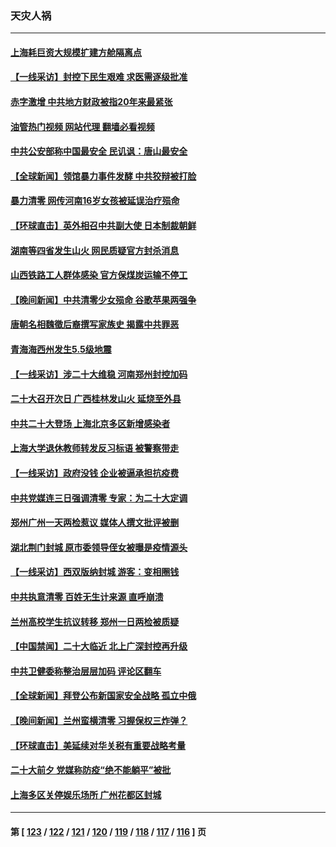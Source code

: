 ### 天灾人祸
---
#### [上海耗巨资大规模扩建方舱隔离点](../../pages/ncid280/n13848957.md?10200845) 
#### [【一线采访】封控下民生艰难 求医需逐级批准](../../pages/ncid280/n13848855.md?10200845) 
#### [赤字激增 中共地方财政被指20年来最紧张](../../pages/ncid280/n13848516.md?10200845) 
#### [油管热门视频 网站代理 翻墙必看视频](http://132.145.103.77:81/youtube.html?10200845)
#### [中共公安部称中国最安全 民讥讽：唐山最安全](../../pages/ncid280/n13848759.md?10200845) 
#### [【全球新闻】领馆暴力事件发酵 中共狡辩被打脸](../../pages/ncid280/n13848659.md?10200845) 
#### [暴力清零 网传河南16岁女孩被延误治疗殒命](../../pages/ncid280/n13848742.md?10200845) 
#### [【环球直击】英外相召中共副大使 日本制裁朝鲜](../../pages/ncid280/n13848691.md?10200845) 
#### [湖南等四省发生山火 网民质疑官方封杀消息](../../pages/ncid280/n13848324.md?10200845) 
#### [山西铁路工人群体感染 官方保煤炭运输不停工](../../pages/ncid280/n13848693.md?10200845) 
#### [【晚间新闻】中共清零少女殒命 谷歌苹果两强争](../../pages/ncid280/n13848665.md?10200845) 
#### [唐朝名相魏徵后裔撰写家族史 揭露中共罪恶](../../pages/ncid280/n13848336.md?10200845) 
#### [青海海西州发生5.5级地震](../../pages/ncid280/n13848496.md?10200845) 
#### [【一线采访】涉二十大维稳 河南郑州封控加码](../../pages/ncid280/n13847963.md?10200845) 
#### [二十大召开次日 广西桂林发山火 延烧至外县](../../pages/ncid280/n13846935.md?10200845) 
#### [中共二十大登场 上海北京多区新增感染者](../../pages/ncid280/n13846573.md?10200845) 
#### [上海大学退休教师转发反习标语 被警察带走](../../pages/ncid280/n13846408.md?10200845) 
#### [【一线采访】政府没钱 企业被逼承担抗疫费](../../pages/ncid280/n13845946.md?10200845) 
#### [中共党媒连三日强调清零 专家：为二十大定调](../../pages/ncid280/n13845156.md?10200845) 
#### [郑州广州一天两检惹议 媒体人撰文批评被删](../../pages/ncid280/n13845201.md?10200845) 
#### [湖北荆门封城 原市委领导侄女被曝是疫情源头](../../pages/ncid280/n13844818.md?10200845) 
#### [【一线采访】西双版纳封城 游客：变相圈钱](../../pages/ncid280/n13844525.md?10200845) 
#### [中共执意清零 百姓无生计来源 直呼崩溃](../../pages/ncid280/n13844738.md?10200845) 
#### [兰州高校学生抗议转移 郑州一日两检被质疑](../../pages/ncid280/n13844287.md?10200845) 
#### [【中国禁闻】二十大临近 北上广深封控再升级](../../pages/ncid280/n13844488.md?10200845) 
#### [中共卫健委称整治层层加码 评论区翻车](../../pages/ncid280/n13844481.md?10200845) 
#### [【全球新闻】拜登公布新国家安全战略 孤立中俄](../../pages/ncid280/n13844471.md?10200845) 
#### [【晚间新闻】兰州蛮横清零 习握保权三炸弹？](../../pages/ncid280/n13844470.md?10200845) 
#### [【环球直击】美延续对华关税有重要战略考量](../../pages/ncid280/n13843995.md?10200845) 
#### [二十大前夕 党媒称防疫“绝不能躺平”被批](../../pages/ncid280/n13843331.md?10200845) 
#### [上海多区关停娱乐场所 广州花都区封城](../../pages/ncid280/n13844165.md?10200845) 

---
#### 第 [ [123](./123.md?10200845) / [122](./122.md?10200845) / [121](./121.md?10200845) / [120](./120.md?10200845) / [119](./119.md?10200845) / [118](./118.md?10200845) / [117](./117.md?10200845) / [116](./116.md?10200845) ] 页
